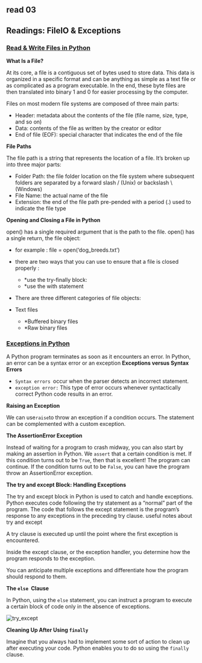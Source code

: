 ## read 03
## Readings: FileIO & Exceptions
### [Read & Write Files in Python](https://realpython.com/read-write-files-python/)

**What Is a File?**

At its core, a file is a contiguous set of bytes used to store data. This data is organized in a specific format and can be anything as simple as a text file or as complicated as a program executable. In the end, these byte files are then translated into binary 1 and 0 for easier processing by the computer.

Files on most modern file systems are composed of three main parts:

+ Header: metadata about the contents of the file (file name, size, type, and so on)
+  Data: contents of the file as written by the creator or editor
+  End of file (EOF): special character that indicates the end of the file

**File Paths**

The file path is a string that represents the location of a file. It’s broken up into three major parts:

+  Folder Path: the file folder location on the file system where subsequent folders are separated by a forward slash / (Unix) or backslash \ (Windows)
+  File Name: the actual name of the file
+  Extension: the end of the file path pre-pended with a period (.) used to indicate the file type


**Opening and Closing a File in Python**

open() has a single required argument that is the path to the file. open() has a single return, the file object:

+  for example : file = open(‘dog_breeds.txt’)

+  there are two ways that you can use to ensure that a file is closed properly :
      +  *use the try-finally block:
      +  *use the with statement

+  There are three different categories of file objects:
+  Text files
      +  *Buffered binary files
      +  *Raw binary files

### [Exceptions in Python](https://realpython.com/python-exceptions/)

A Python program terminates as soon as it encounters an error. In Python, an error can be a syntax error or an exception
**Exceptions versus Syntax Errors**
+ `Syntax errors `occur when the parser detects an incorrect statement. 
+ `exception error:` This type of error occurs whenever syntactically correct Python code results in an error.

**Raising an Exception**

We can use` raise `to throw an exception if a condition occurs. The statement can be complemented with a custom exception.



**The AssertionError Exception**


Instead of waiting for a program to crash midway, you can also start by making an assertion in Python. We `assert` that a certain condition is met. If this condition turns out to be `True`, then that is excellent! The program can continue. If the condition turns out to be `False`, you can have the program throw an AssertionError exception.


**The try and except Block: Handling Exceptions**

The try and except block in Python is used to catch and handle exceptions. Python executes code following the try statement as a “normal” part of the program. The code that follows the except statement is the program’s response to any exceptions in the preceding try clause. useful notes about try and except

A try clause is executed up until the point where the first exception is encountered.

Inside the except clause, or the exception handler, you determine how the program responds to the exception.

You can anticipate multiple exceptions and differentiate how the program should respond to them.

**The `else `Clause**

In Python, using the `else` statement, you can instruct a program to execute a certain block of code only in the absence of exceptions.

![try_except](https://files.realpython.com/media/try_except_else.703aaeeb63d3.png)

**Cleaning Up After Using `finally`**

Imagine that you always had to implement some sort of action to clean up after executing your code. Python enables you to do so using the `finally `clause.


